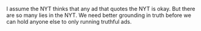 I assume the NYT thinks that any ad that quotes the NYT is okay. But there are so many lies in the NYT. We need better grounding in truth before we can hold anyone else to only running truthful ads.
